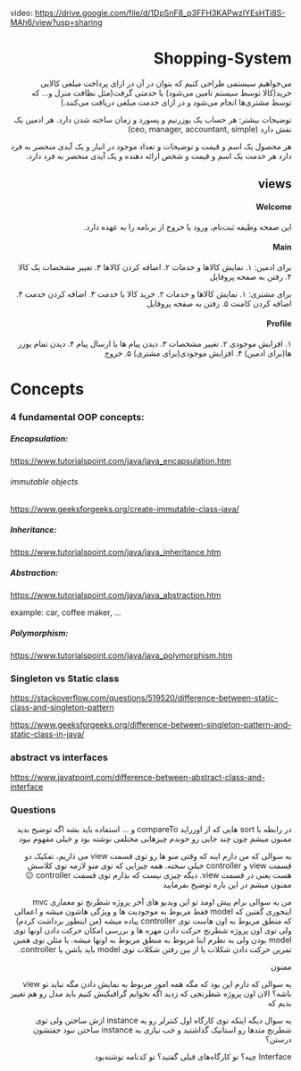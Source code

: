 video: https://drive.google.com/file/d/1DpSnF8_p3FFH3KAPwzIYEsHTi8S-MAh6/view?usp=sharing

<div dir="rtl">

# Shopping-System

می‌خواهیم سیستمی طراحی کنیم که بتوان در آن در ازای پرداخت مبلغی کالایی خرید(کالا توسط سیستم تامین می‌شود) یا خدمتی گرفت(مثل نظافت منزل و... که توسط مشتری‌ها انجام می‌شود و در ازای خدمت مبلغی دریافت می‌کنند.)

توضیحات بیشتر:
هر حساب یک یوزرنیم و پسورد و زمان ساخته شدن دارد.
هر ادمین یک نفش دارد (ceo, manager, accountant, simple)

هر محصول یک اسم و قیمت و توضیحات و تعداد موجود در انبار و یک آیدی منحصر به فرد دارد
هر خدمت یک اسم و قیمت و شخص ارائه دهنده و یک آیدی منحصر به فرد دارد.

## views

#### Welcome

این صفحه وظیفه ثبت‌‌نام، ورود یا خروج از برنامه را به عهده دارد.

#### Main

برای ادمین:
۱. نمایش کالاها و خدمات
۲. اضافه کردن کالاها
۳. تغییر مشخصات یک کالا
۴. رفتن به صفحه پروفایل

برای مشتری:
۱. نمایش کالاها و خدمات
۲. خرید کالا یا خدمت
۳. اضافه کردن خدمت
۴. اضافه کردن کامنت
۵. رفتن به صفحه پروفایل

#### Profile

۱. افزایش موجودی
۲. تغییر مشخصات
۳. دیدن پیام ها یا ارسال پیام
۴. دیدن تمام یوزر ها(برای ادمین)
۴. افزایش موجودی(برای مشتری)
۵. خروج

</div>

# Concepts

### 4 fundamental OOP concepts:

##### Encapsulation:

https://www.tutorialspoint.com/java/java_encapsulation.htm

###### immutable objects

https://www.geeksforgeeks.org/create-immutable-class-java/

##### Inheritance:

https://www.tutorialspoint.com/java/java_inheritance.htm

##### Abstraction:

https://www.tutorialspoint.com/java/java_abstraction.htm

example: car, coffee maker, ...

##### Polymorphism:

https://www.tutorialspoint.com/java/java_polymorphism.htm

### Singleton vs Static class

https://stackoverflow.com/questions/519520/difference-between-static-class-and-singleton-pattern

https://www.geeksforgeeks.org/difference-between-singleton-pattern-and-static-class-in-java/

### abstract vs interfaces

https://www.javatpoint.com/difference-between-abstract-class-and-interface

### Questions

<div dir="rtl">
در رابطه با sort هایی که از اورراید compareTo و ... استفاده باید بشه اگه توضیح بدید ممنون میشم
چون چند جایی رو خوندم چیزهایی مختلفی نوشته بود و خیلی مفهوم نبود

یه سوالی که من دارم اینه که وقتی منو ها رو توی قسمت view می ذاریم، تفکیک دو قسمت view و controller خیلی سخته. همه چیزایی که توی منو لازمه توی کلاسش هست یعنی در قسمت view. دیگه چیزی نیست که بذارم توی قسمت controller 😕
ممنون میشم در این باره توضیح بفرمایید

من یه سوالی برام پیش اومد تو این ویدیو های آخر پروژه شطرنج تو معماری mvc اینجوری گفتین که model فقط مربوط به موجودیت ها و ویژگی هاشون میشه و اعمالی که منطق مربوط به اون هاست توی controller پیاده میشه (من اینطور برداشت کردم) ولی توی اون پروژه شطرنج حرکت دادن مهره ها و بررسی امکان حرکت دادن اونها توی model بودن ولی به نظرم اینا مربوط به منطق مربوط به اونها میشه.
یا مثلن توی همین تمرین حرکت دادن شکلات یا از بین رفتن شکلات توی model باید باشن یا controller.

ممنون

یه سوالی که دارم این بود که مگه همه امور مربوط به نمایش دادن مگه نباید تو view باشه؟
الان اون پروژه شطرنجی که زدید اگه بخوایم گرافیکیش کنیم باید مدل رو هم تغییر بدیم که

یه سوال دیگه اینکه توی کارگاه اول کنترلر رو یه instance ازش ساختن ولی توی شطرنج متدها رو استاتیک گذاشتید و خب نیازی به instance ساختن نبود
جفتشون درستن؟

Interface چیه؟
تو کارگاه‌های قبلی گفتید؟
تو کدنامه نوشته‌بود

</div>
